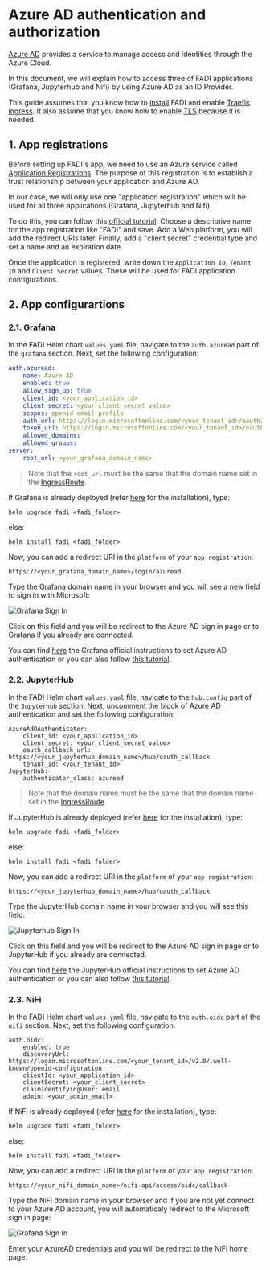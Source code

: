 Azure AD authentication and authorization
==========

[Azure AD](https://docs.microsoft.com/en-us/azure/active-directory/fundamentals/active-directory-whatis) provides a service to manage access and identities through the Azure Cloud.

In this document, we will explain how to access three of FADI applications (Grafana, Jupyterhub and Nifi) by using Azure AD as an ID Provider.

This guide assumes that you know how to [install](/INSTALL.md) FADI and enable [Traefik ingress](REVERSEPROXY.md). It also assume that you know how to enable [TLS](SECURITY.md) because it is needed.

## 1. App registrations

Before setting up FADI's app, we need to use an Azure service called [Application Registrations](https://docs.microsoft.com/en-us/azure/active-directory/develop/quickstart-register-app). The purpose of this registration is to establish a trust relationship between your application and Azure AD.

In our case, we will only use one "application registration" which will be used for all three applications (Grafana, Jupyterhub and Nifi).

To do this, you can follow this [official tutorial](https://docs.microsoft.com/en-us/azure/active-directory/develop/quickstart-register-app). Choose a descriptive name for the app registration like "FADI" and save. Add a Web platform, you will add the redirect URIs later. Finally, add a "client secret" credential type and set a name and an expiration date.

Once the application is registered, write down the `Application ID`, `Tenant ID` and `Client Secret` values. These will be used for FADI application configurations.

## 2. App configurartions

### 2.1. Grafana

In the FADI Helm chart `values.yaml` file, navigate to the `auth.azuread` part of the `grafana` section. Next, set the following configuration:

```yaml
auth.azuread:
    name: Azure AD
    enabled: true
    allow_sign_up: true
    client_id: <your_application_id> 
    client_secret: <your_client_secret_value>
    scopes: openid email profile
    auth_url: https://login.microsoftonline.com/<your_tenant_id>/oauth2/v2.0/authorize
    token_url: https://login.microsoftonline.com/<your_tenant_id>/oauth2/v2.0/token
    allowed_domains:
    allowed_groups:
server:
    root_url: <your_grafana_domain_name>
```

> Note that the `root_url` must be the same that the domain name set in the [IngressRoute](REVERSEPROXY.md).

If Grafana is already deployed (refer [here](../INSTALL.md#122-install-fadi-services-on-the-local-cluster) for the installation), type:

```
helm upgrade fadi <fadi_folder>
```

else:

```
helm install fadi <fadi_folder>
```

Now, you can add a redirect URI in the `platform` of your `app registration`:

```
https://<your_grafana_domain_name>/login/azuread
```

Type the Grafana domain name in your browser and you will see a new field to sign in with Microsoft:

<img src="images/AzureAD/grafana_sign_in.PNG" alt="Grafana Sign In"/>

Click on this field and you will be redirect to the Azure AD sign in page or to Grafana if you already are connected.

You can find [here](https://grafana.com/docs/grafana/latest/auth/azuread/) the Grafana official instructions to set Azure AD authentication or you can also follow [this tutorial](https://martinjt.me/2021/04/10/grafana-on-azure-azuread-authentication/).

### 2.2. JupyterHub

In the FADI Helm chart `values.yaml` file, navigate to the `hub.config` part of the `Jupyterhub` section. Next, uncomment the block of Azure AD authentication and set the following configuration:

```
AzureAdOAuthenticator:
    client_id: <your_application_id>
    client_secret: <your_client_secret_value>
    oauth_callback_url: https://<your_jupyterhub_domain_name>/hub/oauth_callback
    tenant_id: <your_tenant_id>
JupyterHub:
    authenticator_class: azuread
```

> Note that the domain name must be the same that the domain name set in the [IngressRoute](REVERSPROXY.md).

If JupyterHub is already deployed (refer [here](../INSTALL.md#122-install-fadi-services-on-the-local-cluster) for the installation), type:

```
helm upgrade fadi <fadi_folder>
```

else:

```
helm install fadi <fadi_folder>
```

Now, you can add a redirect URI in the `platform` of your `app registration`:

```
https://<your_jupyterhub_domain_name>/hub/oauth_callback
```

Type the JupyterHub domain name in your browser and you will see this field:

<img src="images/AzureAD/jupyterhub_sign_in.PNG" alt="Jupyterhub Sign In"/>

Click on this field and you will be redirect to the Azure AD sign in page or to JupyterHub if you already are connected.

You can find [here](https://zero-to-jupyterhub.readthedocs.io/en/latest/administrator/authentication.html#azure-active-directory) the JupyterHub official instructions to set Azure AD authentication or you can also follow [this tutorial](https://martinjt.me/2021/04/10/grafana-on-azure-azuread-authentication/).

### 2.3. NiFi

In the FADI Helm chart `values.yaml` file, navigate to the `auth.oidc` part of the `nifi` section. Next, set the following configuration:

```
auth.oidc:
    enabled: true
    discoveryUrl: https://login.microsoftonline.com/<your_tenant_id>/v2.0/.well-known/openid-configuration
    clientId: <your_application_id>
    clientSecret: <your_client_secret>
    claimIdentifyingUser: email
    admin: <your_admin_email>
```

If NiFi is already deployed (refer [here](../INSTALL.md#122-install-fadi-services-on-the-local-cluster) for the installation), type:

```
helm upgrade fadi <fadi_folder>
```

else:

```
helm install fadi <fadi_folder>
```

Now, you can add a redirect URI in the `platform` of your `app registration`:

```
https://<your_nifi_domain_name>/nifi-api/access/oidc/callback
```

Type the NiFi domain name in your browser and if you are not yet connect to your Azure AD account, you will automaticaly redirect to the Microsoft sign in page:

<img src="images/AzureAD/nifi_sign_in.PNG" alt="Grafana Sign In"/>

Enter your AzureAD credentials and you will be redirect to the NiFi home page.
